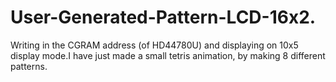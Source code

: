 # User-Generated-Pattern-LCD-16x2.
Writing in the CGRAM address (of HD44780U) and displaying on 10x5 display mode.I have just made a small tetris animation, by making 8 different patterns.
